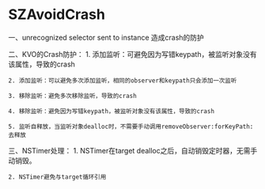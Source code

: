 # SZAvoidCrash
一、unrecognized selector sent to instance 造成crash的防护

二、KVO的Crash防护：
    1. 添加监听：可避免因为写错keypath，被监听对象没有该属性，导致的crash
    
    2. 添加监听：可以避免多次添加监听，相同的observer和keypath只会添加一次监听
    
    3. 移除监听：避免多次移除监听，导致的crash
    
    4. 移除监听：避免因为写错keypath，被监听对象没有该属性，导致的crash
    
    5. 监听自释放，当监听对象dealloc时，不需要手动调用removeObserver:forKeyPath:去释放
    
    
三、NSTimer处理：
    1. NSTimer在target dealloc之后，自动销毁定时器，无需手动销毁。
    
    2. NSTimer避免与target循环引用
    
